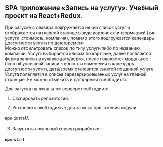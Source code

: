  ## SPA приложение «Запись на услугу». Учебный проект на React+Redux.
 При запуске с сервера подгружается некий список услуг и отображается на главной станице в виде карточек с информацией (тип услуги, стоимость, компания), помимо этого подгружается календарь доступности услуги по дате/времени.  
 Можно отфильтровать список по типу услуги либо по названию компании.
 Услуга выбирается кликом по карточке, далее появляется форма записи на нужную дату/вермя, после появляется модальное окно об успешной записи и вносятся изменения в календарь доступности услуги, дата/время становится занятой по данной услуге. Услуга появляется в списке зарезервировыанных услуг на главной странцие. Ее можно отменить и дата/время освободится.  


 Для запуска на локальном сервере необходимо:  

1. Скопировать репозиторий.  

2. Установить необходимые для запуска приложения модули:
#### `npm install`  

3. Запустить локальный сервер разработки:
#### `npm start`
